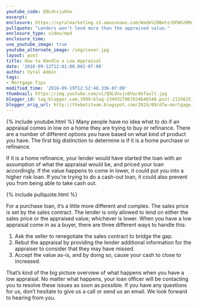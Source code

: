 ```yaml
---
youtube_code: Q9Ldnvju6Vw
excerpt:
enclosure: https://vyralmarketing.s3.amazonaws.com/Wade%20Betz/DFW%20Mortgage%20Lender-%20How%20to%20Handle%20a%20Low%20Appraisal.mp4
pullquote: "Lenders won't lend more than the appraised value."
enclosure_type: video/mp4
enclosure_time:
use_youtube_image: true
youtube_alternate_image: /img/cover.jpg
layout: post
title: How to Handle a Low Appraisal
date: '2016-09-12T12:01:00.002-07:00'
author: Vyral Admin
tags:
- Mortgage Tips
modified_time: '2016-09-19T12:52:48.336-07:00'
thumbnail: https://img.youtube.com/vi/Q9Ldnvju6Vw/default.jpg
blogger_id: tag:blogger.com,1999:blog-2349327067624646540.post-211562519256005227
blogger_orig_url: http://thebetzteam.blogspot.com/2016/09/dfw-mortgage-lender-how-to-handle-low.html
---
```

{% include youtube.html %}
Many people have no idea what to do if an appraisal comes in low on a home they are trying to buy or refinance. There are a number of different options you have based on what kind of product you have. The first big distinction to determine is if it is a home purchase or refinance.

If it is a home refinance, your lender would have started the loan with an assumption of what the appraisal would be, and priced your loan accordingly. If the value happens to come in lower, it could put you into a higher risk loan. If you’re trying to do a cash-out loan, it could also prevent you from being able to take cash out.

{% include pullquote.html %}

 For a purchase loan, it’s a little more different and complex. The sales price is set by the sales contract. The lender is only allowed to lend on either the sales price or the appraised value; whichever is lower. When you have a low appraisal come in as a buyer, there are three different ways to handle this:

1. Ask the seller to renegotiate the sales contract to bridge the gap.
2. Rebut the appraisal by providing the lender additional information for the appraiser to consider that they may have missed.
3. Accept the value as-is, and by doing so, cause your cash to close to increased.

That’s kind of the big picture overview of what happens when you have a low appraisal. No matter what happens, your loan officer will be contacting you to resolve these issues as soon as possible. If you have any questions for us, don’t hesitate to give us a call or send us an email. We look forward to hearing from you.
